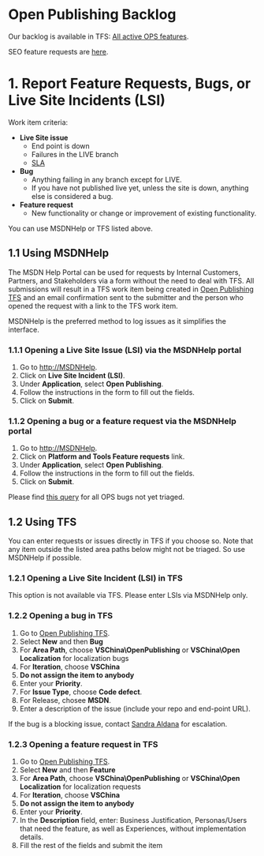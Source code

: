 # Open Publishing Backlog
Our backlog is available in TFS: [All active OPS features](https://mseng.visualstudio.com/DefaultCollection/VSChina/_workitems?path=Shared%20Queries%2FPM%20Queries%2FAll%20active%20OPS%20features&_a=query).

SEO feature requests are [here](https://mseng.visualstudio.com/DefaultCollection/VSChina/SEO/_backlogs#level=Features&showParents=false&_a=backlog).

# 1. Report Feature Requests, Bugs, or Live Site Incidents (LSI) ###
Work item criteria:
* **Live Site issue**
    * End point is down
    * Failures in the LIVE branch
    * [SLA](https://microsoft.sharepoint.com/teams/Visual_Studio_China/Service%20Delivery%20SD/DEVOPs/LSI-Severity-Metrix.xlsx?web=1)
* **Bug**
    * Anything failing in any branch except for LIVE. 
    * If you have not published live yet, unless the site is down, anything else is considered a bug.
* **Feature request** 
    * New functionality or change or improvement of existing functionality.

You can use MSDNHelp or TFS listed above. 

## 1.1 Using MSDNHelp
The MSDN Help Portal can be used for requests by Internal Customers, Partners, and Stakeholders via a form without the need to deal with TFS. All submissions will result in a TFS work item being created in [Open Publishing TFS](https://mseng.visualstudio.com/DefaultCollection/VSChina/_workitems) and an email confirmation sent to the submitter and the person who opened the request with a link to the TFS work item. 

MSDNHelp is the preferred method to log issues as it simplifies the interface.

### 1.1.1 Opening a Live Site Issue (LSI) via the MSDNHelp portal

1. Go to [http://MSDNHelp](http://MSDNHelp).
2. Click on **Live Site Incident (LSI)**.
3. Under **Application**, select **Open Publishing**.
4. Follow the instructions in the form to fill out the fields.
5. Click on **Submit**.
	 
### 1.1.2 Opening a bug or a feature request via the MSDNHelp portal

1. Go to [http://MSDNHelp](http://MSDNHelp).
2. Click on **Platform and Tools Feature requests** link.
3. Under **Application**, select **Open Publishing**.
4. Follow the instructions in the form to fill out the fields.
5. Click on **Submit**.

Please find [this query](https://mseng.visualstudio.com/VSChina/Open%20Publishing/_workitems?path=Shared%20Queries%2FVSOpenPublishing%2FOP%20-%20Active%20bugs%20unassigned&_a=query) for all OPS bugs not yet triaged.

## 1.2 Using TFS
You can enter requests or issues directly in TFS if you choose so. Note that any item outside the listed area paths below might not be triaged. So use MSDNHelp if possible.

### 1.2.1 Opening a Live Site Incident (LSI) in TFS
This option is not available via TFS. Please enter LSIs via MSDNHelp only.
	 
### 1.2.2 Opening a bug in TFS
1. Go to [Open Publishing TFS](https://mseng.visualstudio.com/DefaultCollection/VSChina/_workitems).
2. Select **New** and then **Bug**
3. For **Area Path**, choose **VSChina\OpenPublishing** or **VSChina\Open Localization** for localization bugs
3. For **Iteration**, choose **VSChina**
4. **Do not assign the item to anybody**
5. Enter your **Priority**.
6. For **Issue Type**, choose **Code defect**.
7. For Release, chosee **MSDN**.
5. Enter a description of the issue (include your repo and end-point URL).

If the bug is a blocking issue, contact [Sandra Aldana](mailto:saldana) for escalation.

### 1.2.3 Opening a feature request in TFS

1. Go to [Open Publishing TFS](https://mseng.visualstudio.com/DefaultCollection/VSChina/_workitems).
2. Select **New** and then **Feature**
3. For **Area Path**, choose **VSChina\OpenPublishing** or **VSChina\Open Localization** for localization requests
3. For **Iteration**, choose **VSChina**
4. **Do not assign the item to anybody**
5. Enter your **Priority**.
6. In the **Description** field, enter: Business Justification, Personas/Users that need the feature, as well as Experiences, without implementation details.
7. Fill the rest of the fields and submit the item